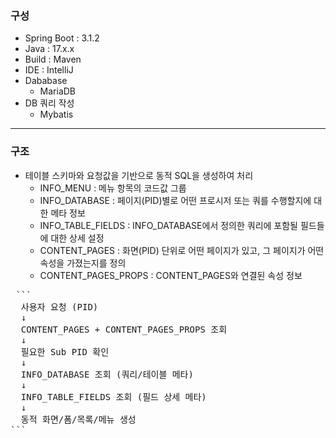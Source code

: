 ### 구성
- Spring Boot : 3.1.2
- Java : 17.x.x
- Build : Maven
- IDE : IntelliJ
- Dababase
  - MariaDB
- DB 쿼리 작성
  - Mybatis
---
### 구조
- 테이블 스키마와 요청값을 기반으로 동적 SQL을 생성하여 처리
  - INFO_MENU : 메뉴 항목의 코드값 그룹
  - INFO_DATABASE : 페이지(PID)별로 어떤 프로시저 또는 쿼를 수행할지에 대한 메타 정보
  - INFO_TABLE_FIELDS : INFO_DATABASE에서 정의한 쿼리에 포함될 필드들에 대한 상세 설정
  - CONTENT_PAGES : 화면(PID) 단위로 어떤 페이지가 있고, 그 페이지가 어떤 속성을 가졌는지를 정의
  - CONTENT_PAGES_PROPS : CONTENT_PAGES와 연결된 속성 정보

<pre> ```
  사용자 요청 (PID)
  ↓
  CONTENT_PAGES + CONTENT_PAGES_PROPS 조회
  ↓
  필요한 Sub PID 확인
  ↓
  INFO_DATABASE 조회 (쿼리/테이블 메타)
  ↓
  INFO_TABLE_FIELDS 조회 (필드 상세 메타)
  ↓
  동적 화면/폼/목록/메뉴 생성
``` </pre>
